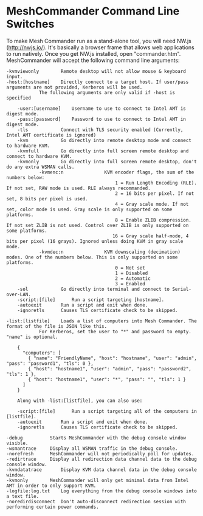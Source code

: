 MeshCommander Command Line Switches
===================================

To make Mesh Commander run as a stand-alone tool, you will need NW.js (http://nwjs.io/). It's basically a browser frame that allows web applications to run natively. Once you get NW.js installed, open "commander.htm". MeshCommander will accept the following command line arguments:

	-kvmviewonly		Remote desktop will not allow mouse & keyboard input.
	-host:[hostname]	Directly connect to a target host. If user/pass arguments are not provided, Kerberos will be used.
				The following arguments are only valid if -host is specified

		-user:[username]	Username to use to connect to Intel AMT is digest mode.
		-pass:[password]	Password to use to connect to Intel AMT in digest mode.
		-tls			Connect with TLS security enabled (Currently, Intel AMT certificate is ignored)
		-kvm			Go directly into remote desktop mode and connect to hardware KVM.
		-kvmfull		Go directly into full screen remote desktop and connect to hardware KVM.
		-kvmonly		Go directly into full screen remote desktop, don't do any extra WSMAN calls.
                -kvmenc:n               KVM encoder flags, the sum of the numbers below:
                                            1 = Run Length Encoding (RLE). If not set, RAW mode is used. RLE always recommanded.
                                            2 = 16 bits per pixel. If not set, 8 bits per pixel is used.
                                            4 = Gray scale mode. If not set, color mode is used. Gray scale is only supported on some platforms.
                                            8 = Enable ZLIB compression. If not set ZLIB is not used. Control over ZLIB is only supported on some platforms.
                                           16 = Gray scale half-mode, 4 bits per pixel (16 grays). Ignored unless doing KVM in gray scale mode.
                -kvmdec:n               KVM downscaling (decimation) modes. One of the numbers below. This is only supported on some platforms.
                                            0 = Not set
                                            1 = Disabled
                                            2 = Automatic
                                            3 = Enabled
		-sol			Go directly into terminal and connect to Serial-over-LAN. 
		-script:[file]		Run a script targeting [hostname].
		-autoexit		Run a script and exit when done.
		-ignoretls		Causes TLS certificate check to be skipped.

	-list:[listfile]	Loads a list of computers into Mesh Commander. The format of the file is JSON like this.
				For Kerberos, set the user to "*" and password to empty. "name" is optional.

		{
		  "computers": [
		    { "name": "FriendlyName", "host": "hostname", "user": "admin", "pass": "password1", "tls": 0 },
		    { "host": "hostname1", "user": "admin", "pass": "password2", "tls": 1 },
		    { "host": "hostname1", "user": "*", "pass": "", "tls": 1 }
		  ]
		}

		Along with -list:[listfile], you can also use:

		-script:[file]		Run a script targeting all of the computers in [listfile].
		-autoexit		Run a script and exit when done.
		-ignoretls		Causes TLS certificate check to be skipped.

	-debug			Starts MeshCommander with the debug console window visible.
	-wsmantrace		Display all WSMAN traffic in the debug console.
	-norefresh		MeshCommander will not periodically poll for updates.
	-redirtrace		Display all redirection data channel data to the debug console window.
	-kvmdatatrace		Display KVM data channel data in the debug console window.
	-kvmonly		MeshCommander will only get minimal data from Intel AMT in order to only support KVM.
	-logfile:log.txt	Log everything from the debug console windows into a text file.
	-noredirdisconnect	Don't auto-disconnect redirection session with performing certain power commands.
